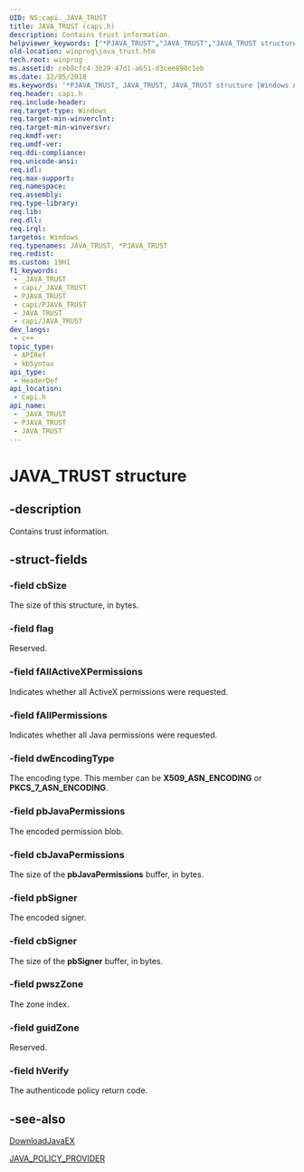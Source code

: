 ```yaml
---
UID: NS:capi._JAVA_TRUST
title: JAVA_TRUST (capi.h)
description: Contains trust information.
helpviewer_keywords: ["*PJAVA_TRUST","JAVA_TRUST","JAVA_TRUST structure [Windows API]","PJAVA_TRUST","PJAVA_TRUST structure pointer [Windows API]","capi/JAVA_TRUST","capi/PJAVA_TRUST","winprog.java_trust"]
old-location: winprog\java_trust.htm
tech.root: winprog
ms.assetid: ceb8cfc4-3b29-47d1-a651-d3cee898c1eb
ms.date: 12/05/2018
ms.keywords: '*PJAVA_TRUST, JAVA_TRUST, JAVA_TRUST structure [Windows API], PJAVA_TRUST, PJAVA_TRUST structure pointer [Windows API], capi/JAVA_TRUST, capi/PJAVA_TRUST, winprog.java_trust'
req.header: capi.h
req.include-header: 
req.target-type: Windows
req.target-min-winverclnt: 
req.target-min-winversvr: 
req.kmdf-ver: 
req.umdf-ver: 
req.ddi-compliance: 
req.unicode-ansi: 
req.idl: 
req.max-support: 
req.namespace: 
req.assembly: 
req.type-library: 
req.lib: 
req.dll: 
req.irql: 
targetos: Windows
req.typenames: JAVA_TRUST, *PJAVA_TRUST
req.redist: 
ms.custom: 19H1
f1_keywords:
 - _JAVA_TRUST
 - capi/_JAVA_TRUST
 - PJAVA_TRUST
 - capi/PJAVA_TRUST
 - JAVA_TRUST
 - capi/JAVA_TRUST
dev_langs:
 - c++
topic_type:
 - APIRef
 - kbSyntax
api_type:
 - HeaderDef
api_location:
 - Capi.h
api_name:
 - _JAVA_TRUST
 - PJAVA_TRUST
 - JAVA_TRUST
---
```


# JAVA_TRUST structure


## -description

Contains trust information.

## -struct-fields

### -field cbSize

The size of this structure, in bytes.

### -field flag

Reserved.

### -field fAllActiveXPermissions

Indicates whether all ActiveX permissions were requested.

### -field fAllPermissions

Indicates whether all Java permissions were requested.

### -field dwEncodingType

The encoding type. This member can be <b>X509_ASN_ENCODING</b> or <b>PKCS_7_ASN_ENCODING</b>.

### -field pbJavaPermissions

The encoded permission blob.

### -field cbJavaPermissions

The size of the <b>pbJavaPermissions</b> buffer, in bytes.

### -field pbSigner

The encoded signer.

### -field cbSigner

The size of the <b>pbSigner</b> buffer, in bytes.

### -field pwszZone

The zone index.

### -field guidZone

Reserved.

### -field hVerify

The authenticode policy return code.

## -see-also

<a href="/windows/desktop/DevNotes/downloadjavaex">DownloadJavaEX</a>



<a href="/previous-versions/bb432350(v=vs.85)">JAVA_POLICY_PROVIDER</a>

